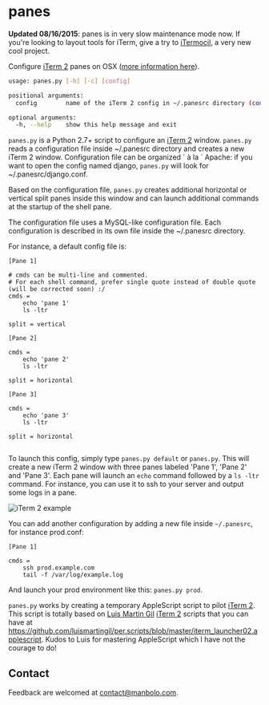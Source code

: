 panes
=====

__Updated 08/16/2015__: panes is in very slow maintenance mode now. If you're looking to layout tools for iTerm, give a try to [iTermocil](https://github.com/TomAnthony/itermocil), a very new cool project.


Configure [iTerm 2][] panes on OSX ([more information here][]).

```bash
usage: panes.py [-h] [-c] [config]

positional arguments:
  config        name of the iTerm 2 config in ~/.panesrc directory (config=django will use ~/.panesrc/django.conf)

optional arguments:
  -h, --help    show this help message and exit
```
  
`panes.py` is a Python 2.7+ script to configure an [iTerm 2][] window.
`panes.py` reads a configuration file inside ~/.panesrc directory and creates a new iTerm 2 window. Configuration file can be organized \` à la \` Apache: if you want to open the config named django, `panes.py` will look for ~/.panesrc/django.conf.

Based on the configuration file, `panes.py` creates additional horizontal or vertical split panes inside this window and can launch additional commands at the startup of the shell pane.

The configuration file uses a MySQL-like configuration file. Each configuration is described in its own file inside the ~/.panesrc directory.
 
For instance, a default config file is:

```
[Pane 1]

# cmds can be multi-line and commented.
# For each shell command, prefer single quote instead of double quote (will be corrected soon) :/
cmds = 
	echo 'pane 1'
	ls -ltr
	
split = vertical

[Pane 2]

cmds = 
	echo 'pane 2'
	ls -ltr
	
split = horizontal

[Pane 3]

cmds = 
	echo 'pane 3'
	ls -ltr
	
split = horizontal


```

To launch this config, simply type `panes.py default` or `panes.py`. This will create a new iTerm 2 window with three panes labeled 'Pane 1', 'Pane 2' and 'Pane 3'. Each pane will launch an `echo` command followed by a `ls -ltr` command. For instance, you can use it to ssh to your server and output some logs in a pane.

![iTerm 2 example](https://raw.github.com/manbolo/panes/master/panes.png)

You can add another configuration by adding a new file inside `~/.panesrc`, for instance prod.conf:

```
[Pane 1]

cmds = 
	ssh prod.example.com
	tail -f /var/log/example.log

```

And launch your prod environment like this: `panes.py prod`.


`panes.py` works by creating a temporary AppleScript script to pilot [iTerm 2][]. This script is totally based on [Luis Martin Gil][] [iTerm 2][] scripts that you can have at <https://github.com/luismartingil/per.scripts/blob/master/iterm_launcher02.applescript>. Kudos to Luis for mastering AppleScript which I have not the courage to do!

## Contact

Feedback are welcomed at contact@manbolo.com.

[iTerm 2]: http://www.iterm2.com/
[Luis Martin Gil]: http://www.luismartingil.com/
[more information here]: http://blog.manbolo.com/2013/11/29/configuring-iterm-2-with-python
